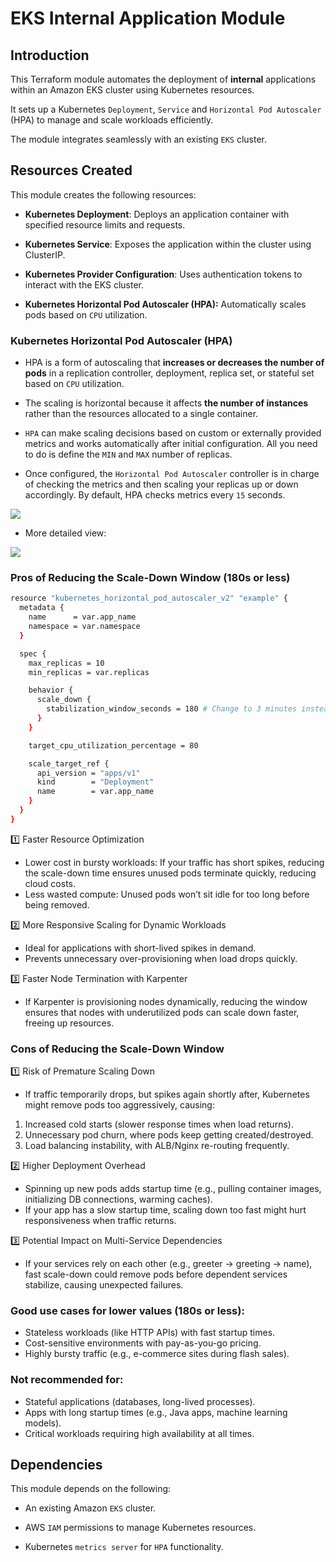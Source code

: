 # EKS Internal Application Module

## Introduction

This Terraform module automates the deployment of **internal** applications within an Amazon EKS cluster using Kubernetes resources.

It sets up a Kubernetes `Deployment`, `Service` and `Horizontal Pod Autoscaler` (HPA) to manage and scale workloads efficiently.

The module integrates seamlessly with an existing `EKS` cluster.

## Resources Created

This module creates the following resources:

- **Kubernetes Deployment**: Deploys an application container with specified resource limits and requests.

- **Kubernetes Service**: Exposes the application within the cluster using ClusterIP.

- **Kubernetes Provider Configuration**: Uses authentication tokens to interact with the EKS cluster.

- **Kubernetes Horizontal Pod Autoscaler (HPA):** Automatically scales pods based on `CPU` utilization.

### Kubernetes Horizontal Pod Autoscaler (HPA)

- HPA is a form of autoscaling that **increases or decreases the number of pods** in a replication controller, deployment, replica set, or stateful set based on `CPU` utilization.

- The scaling is horizontal because it affects **the number of instances** rather than the resources allocated to a single container.

- `HPA` can make scaling decisions based on custom or externally provided metrics and works automatically after initial configuration. All you need to do is define the `MIN` and `MAX` number of replicas.

- Once configured, the `Horizontal Pod Autoscaler` controller is in charge of checking the metrics and then scaling your replicas up or down accordingly. By default, HPA checks metrics every `15` seconds.

<img src="https://github.com/MMOX-Engineering/multi-cloud-infra/blob/main/screenshots/hpa-autoscaling.png">

- More detailed view:

<img src="https://github.com/MMOX-Engineering/multi-cloud-infra/blob/main/screenshots/hpa-overview.png">

### Pros of Reducing the Scale-Down Window (180s or less)

```bash
resource "kubernetes_horizontal_pod_autoscaler_v2" "example" {
  metadata {
    name      = var.app_name
    namespace = var.namespace
  }

  spec {
    max_replicas = 10
    min_replicas = var.replicas

    behavior {
      scale_down {
        stabilization_window_seconds = 180 # Change to 3 minutes instead of 5
      }
    }

    target_cpu_utilization_percentage = 80

    scale_target_ref {
      api_version = "apps/v1"
      kind        = "Deployment"
      name        = var.app_name
    }
  }
}
```

1️⃣ Faster Resource Optimization

- Lower cost in bursty workloads: If your traffic has short spikes, reducing the scale-down time ensures unused pods terminate quickly, reducing cloud costs.
- Less wasted compute: Unused pods won’t sit idle for too long before being removed.

2️⃣ More Responsive Scaling for Dynamic Workloads

- Ideal for applications with short-lived spikes in demand.
- Prevents unnecessary over-provisioning when load drops quickly.

3️⃣ Faster Node Termination with Karpenter

- If Karpenter is provisioning nodes dynamically, reducing the window ensures that nodes with underutilized pods can scale down faster, freeing up resources.

### Cons of Reducing the Scale-Down Window

1️⃣ Risk of Premature Scaling Down

- If traffic temporarily drops, but spikes again shortly after, Kubernetes might remove pods too aggressively, causing:

1. Increased cold starts (slower response times when load returns).
2. Unnecessary pod churn, where pods keep getting created/destroyed.
3. Load balancing instability, with ALB/Nginx re-routing frequently.

2️⃣ Higher Deployment Overhead

- Spinning up new pods adds startup time (e.g., pulling container images, initializing DB connections, warming caches).
- If your app has a slow startup time, scaling down too fast might hurt responsiveness when traffic returns.

3️⃣ Potential Impact on Multi-Service Dependencies

- If your services rely on each other (e.g., greeter -> greeting -> name), fast scale-down could remove pods before dependent services stabilize, causing unexpected failures.

### Good use cases for lower values (180s or less):

- Stateless workloads (like HTTP APIs) with fast startup times.
- Cost-sensitive environments with pay-as-you-go pricing.
- Highly bursty traffic (e.g., e-commerce sites during flash sales).

### Not recommended for:

- Stateful applications (databases, long-lived processes).
- Apps with long startup times (e.g., Java apps, machine learning models).
- Critical workloads requiring high availability at all times.

## Dependencies

This module depends on the following:

- An existing Amazon `EKS` cluster.

- AWS `IAM` permissions to manage Kubernetes resources.

- Kubernetes `metrics server` for `HPA` functionality.
